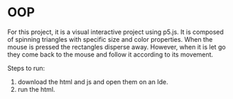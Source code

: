 # OOP


For this project, it is a visual interactive project using p5.js. It is composed of spinning triangles with specific size and color properties. When the mouse is pressed the rectangles disperse away. However, when it is let go they come back to the mouse and follow it according to its movement. 


Steps to run:

1. download the html and js and open them on an Ide.
2. run the html.
